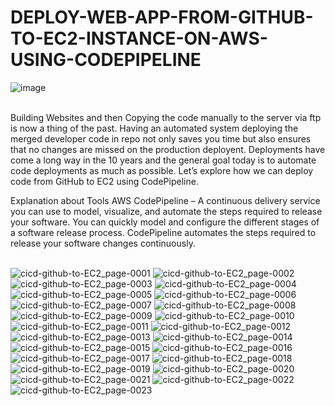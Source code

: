 # DEPLOY-WEB-APP-FROM-GITHUB-TO-EC2-INSTANCE-ON-AWS-USING-CODEPIPELINE <br>

![image](https://user-images.githubusercontent.com/82276019/184545922-a3381d34-15cd-4131-98d2-76059cd4f827.png)
<br>
<br>

Building Websites and then Copying the code manually to the server via ftp is now a thing of the past. Having an automated system deploying the merged developer code in repo not only saves you time but also ensures that no changes are missed on the production deployent. Deployments have come a long way in the 10 years and the general goal today is to automate code deployments as much as possible. Let’s explore how we can deploy code from GitHub to EC2 using CodePipeline.

Explanation about Tools AWS CodePipeline – A continuous delivery service you can use to model, visualize, and automate the steps required to release your software. You can quickly model and configure the different stages of a software release process. CodePipeline automates the steps required to release your software changes continuously.
<br>
<br>

![cicd-github-to-EC2_page-0001](https://user-images.githubusercontent.com/82276019/224101280-618fe100-23d9-401e-843d-ebcd93463e0b.jpg)
![cicd-github-to-EC2_page-0002](https://user-images.githubusercontent.com/82276019/224101291-554bb76f-825c-47aa-80d8-5fc8a7da2c93.jpg)
![cicd-github-to-EC2_page-0003](https://user-images.githubusercontent.com/82276019/224101342-8908b48b-812a-4df7-9c51-f991b0215cb7.jpg)
![cicd-github-to-EC2_page-0004](https://user-images.githubusercontent.com/82276019/224101403-c865724e-f314-4195-a88d-f3e2babaa8e7.jpg)
![cicd-github-to-EC2_page-0005](https://user-images.githubusercontent.com/82276019/224101439-fb383713-c10d-4ba9-bd50-d14463a19215.jpg)
![cicd-github-to-EC2_page-0006](https://user-images.githubusercontent.com/82276019/224101554-bf7716b8-3b9d-415e-aa05-34185971520c.jpg)
![cicd-github-to-EC2_page-0007](https://user-images.githubusercontent.com/82276019/224101569-964252cd-b1bf-4e0b-8a49-d4d475238bc4.jpg)
![cicd-github-to-EC2_page-0008](https://user-images.githubusercontent.com/82276019/224101597-749b9dbb-91f9-4881-a48d-719d5b694e90.jpg)
![cicd-github-to-EC2_page-0009](https://user-images.githubusercontent.com/82276019/224101651-a404317d-f88b-416a-b3be-1f8f34df5edb.jpg)
![cicd-github-to-EC2_page-0010](https://user-images.githubusercontent.com/82276019/224101682-ff0e9b47-34cf-4cd2-99a8-2676c6964318.jpg)
![cicd-github-to-EC2_page-0011](https://user-images.githubusercontent.com/82276019/224101709-e7ebdcab-9d1a-4376-a02a-593fd806534f.jpg)
![cicd-github-to-EC2_page-0012](https://user-images.githubusercontent.com/82276019/224101786-523123db-ca7f-4a2e-9c78-fd65edaded65.jpg)
![cicd-github-to-EC2_page-0013](https://user-images.githubusercontent.com/82276019/224101802-ec4228a8-803a-4438-a941-e6ae1f61d042.jpg)
![cicd-github-to-EC2_page-0014](https://user-images.githubusercontent.com/82276019/224101809-d6c645ed-0f05-4500-a362-6e83cd208b23.jpg)
![cicd-github-to-EC2_page-0015](https://user-images.githubusercontent.com/82276019/224101920-86cf6154-bcc3-4fe2-8615-982ca0df3597.jpg)
![cicd-github-to-EC2_page-0016](https://user-images.githubusercontent.com/82276019/224102180-8605096e-56d7-49e2-836f-c872aacf0da5.jpg)
![cicd-github-to-EC2_page-0017](https://user-images.githubusercontent.com/82276019/224102190-f5f85411-c9a1-4195-b791-3f5705434b94.jpg)
![cicd-github-to-EC2_page-0018](https://user-images.githubusercontent.com/82276019/224102232-e7496ab4-751d-41d0-92b0-12993c035016.jpg)
![cicd-github-to-EC2_page-0019](https://user-images.githubusercontent.com/82276019/224102384-0af47737-0164-430e-ad16-39899d170e5d.jpg)
![cicd-github-to-EC2_page-0020](https://user-images.githubusercontent.com/82276019/224102403-22d5531b-2476-4042-82a3-b98be75c7f2c.jpg)
![cicd-github-to-EC2_page-0021](https://user-images.githubusercontent.com/82276019/224102484-98534ce2-5548-4894-b237-50f04bfca5d2.jpg)
![cicd-github-to-EC2_page-0022](https://user-images.githubusercontent.com/82276019/224102509-4c39ccba-7e69-430d-8259-b85925b22549.jpg)
![cicd-github-to-EC2_page-0023](https://user-images.githubusercontent.com/82276019/224102608-01f35624-eecf-4987-8cb1-b3669017c68d.jpg)




